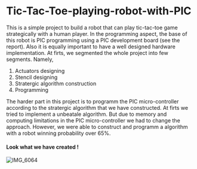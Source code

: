 # Tic-Tac-Toe-playing-robot-with-PIC
This is a simple project to build a robot that can play tic-tac-toe game strategically with a human player. In the programming aspect, the base of this robot is PIC programming using a PIC development board (see the report). Also it is equally important to have a well designed hardware implementation.
At firts, we segmented the whole project into few segments. Namely, 

  1. Actuators designing
  2. Stencil designing
  3. Stratergic algorithm construction
  4. Programming
  
The harder part in this project is to programm the PIC micro-controller according to the stratergic algorithm that we have constructed. At firts we tried to implement a unbeatale algorithm. But due to memory and computing limitations in the PIC micro-controller we had to change the approach. However, we were able to construct and programm a algorithm with a robot winning probability over 65%.

#### Look what we have created !

![IMG_6064](https://user-images.githubusercontent.com/45971162/56819938-66143a80-6868-11e9-806e-0cd72579df5a.jpg)

